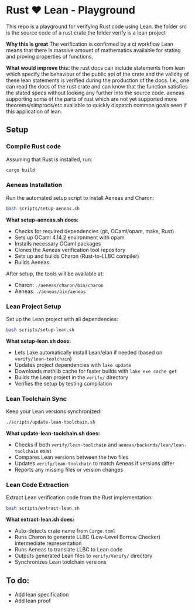 # Rust ❤️ Lean - Playground 

This repo is a playground for verifying Rust code using Lean. 
the folder src is the source code of a rust crate
the folder verify is a lean project

**Why this is great**
The verification is confirmed by a ci workflow
Lean means that there is massive amount of mathematics available for stating and proving properties of functions. 

**What would improve this:**
the rust docs can include statements from lean which specify the behaviour of the public api of the crate and the validity of these lean statements is verified during the production of the docs. I.e., one can read the docs of the rust crate and can know that the function satisfies the stated specs without looking any further into the source code. 
aeneas supporting some of the parts of rust which are not yet supported
more theorems/simprocs/etc available to quickly dispatch common goals seen if this application of lean.

## Setup

### Compile Rust code

Assuming that Rust is installed, run:
```bash
cargo build
```

### Aeneas Installation

Run the automated setup script to install Aeneas and Charon:

```bash
bash scripts/setup-aeneas.sh
```

**What setup-aeneas.sh does:**
- Checks for required dependencies (git, OCaml/opam, make, Rust)
- Sets up OCaml 4.14.2 environment with opam
- Installs necessary OCaml packages
- Clones the Aeneas verification tool repository
- Sets up and builds Charon (Rust-to-LLBC compiler)
- Builds Aeneas

After setup, the tools will be available at:
- Charon: `./aeneas/charon/bin/charon`
- Aeneas: `./aeneas/bin/aeneas`

### Lean Project Setup

Set up the Lean project with all dependencies:

```bash
bash scripts/setup-lean.sh
```

**What setup-lean.sh does:**
- Lets Lake automatically install Lean/elan if needed (based on `verify/lean-toolchain`)
- Updates project dependencies with `lake update`
- Downloads mathlib cache for faster builds with `lake exe cache get`
- Builds the Lean project in the `verify/` directory
- Verifies the setup by testing compilation

### Lean Toolchain Sync

Keep your Lean versions synchronized:

```bash
./scripts/update-lean-toolchain.sh
```

**What update-lean-toolchain.sh does:**
- Checks if both `verify/lean-toolchain` and `aeneas/backends/lean/lean-toolchain` exist
- Compares Lean versions between the two files
- Updates `verify/lean-toolchain` to match Aeneas if versions differ
- Reports any missing files or version changes

### Lean Code Extraction

Extract Lean verification code from the Rust implementation:

```bash
bash scripts/extract-lean.sh
```

**What extract-lean.sh does:**
- Auto-detects crate name from `Cargo.toml`
- Runs Charon to generate LLBC (Low-Level Borrow Checker) intermediate representation
- Runs Aeneas to translate LLBC to Lean code
- Outputs generated Lean files to `verify/Verify/` directory
- Synchronizes Lean toolchain versions

## To do:

- Add lean specification
- Add lean proof
